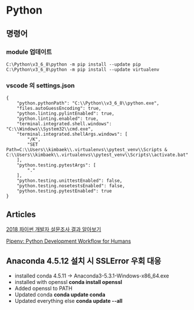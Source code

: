 # Python

## 명령어

### module 업데이트
```
C:\Python\v3_6_8\python -m pip install --update pip
C:\Python\v3_6_8\python -m pip install --update virtualenv
```

### vscode 의 settings.json
```
{
    "python.pythonPath": "C:\\Python\\v3_6_8\\python.exe",
    "files.autoGuessEncoding": true,
    "python.linting.pylintEnabled": true,
    "python.linting.enabled": true,
    "terminal.integrated.shell.windows": "C:\\Windows\\System32\\cmd.exe",
    "terminal.integrated.shellArgs.windows": [
        "/K",
        "SET Path=C:\\Users\\kimbaek\\.virtualenvs\\pytest_venv\\Scripts & C:\\Users\\kimbaek\\.virtualenvs\\pytest_venv\\Scripts\\activate.bat"
    ],
    "python.testing.pytestArgs": [
        "."
    ],
    "python.testing.unittestEnabled": false,
    "python.testing.nosetestsEnabled": false,
    "python.testing.pytestEnabled": true
}
```

## Articles

[2018 파이썬 개발자 설문조사 결과 알아보기](https://tariat.tistory.com/597)

[Pipenv: Python Development Workflow for Humans](https://github.com/pypa/pipenv)

## Anaconda 4.5.12 설치 시 SSLError 우회 대응
- installed conda 4.5.11 -> Anaconda3-5.3.1-Windows-x86_64.exe
- installed with openssl __conda install openssl__
- Added openssl to PATH
- Updated conda __conda update conda__
- Updated everything else __conda update --all__
